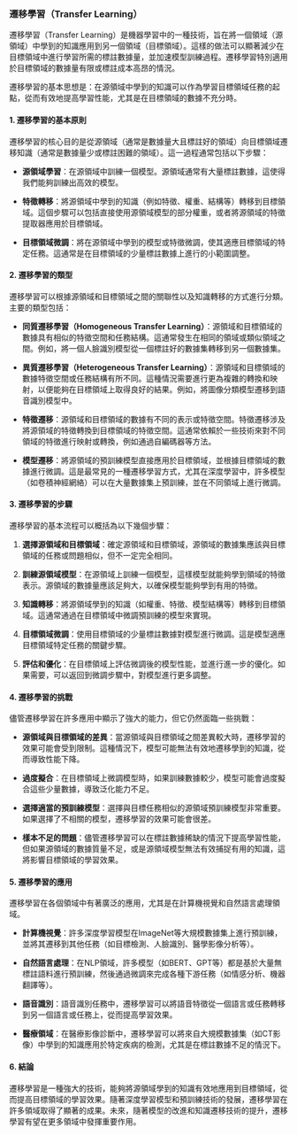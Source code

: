 ### 遷移學習（Transfer Learning）

遷移學習（Transfer Learning）是機器學習中的一種技術，旨在將一個領域（源領域）中學到的知識應用到另一個領域（目標領域）。這樣的做法可以顯著減少在目標領域中進行學習所需的標註數據量，並加速模型訓練過程。遷移學習特別適用於目標領域的數據量有限或標註成本高昂的情況。

遷移學習的基本思想是：在源領域中學到的知識可以作為學習目標領域任務的起點，從而有效地提高學習性能，尤其是在目標領域的數據不充分時。

#### 1. 遷移學習的基本原則

遷移學習的核心目的是從源領域（通常是數據量大且標註好的領域）向目標領域遷移知識（通常是數據量少或標註困難的領域）。這一過程通常包括以下步驟：

- **源領域學習**：在源領域中訓練一個模型。源領域通常有大量標註數據，這使得我們能夠訓練出高效的模型。
  
- **特徵轉移**：將源領域中學到的知識（例如特徵、權重、結構等）轉移到目標領域。這個步驟可以包括直接使用源領域模型的部分權重，或者將源領域的特徵提取器應用於目標領域。

- **目標領域微調**：將在源領域中學到的模型或特徵微調，使其適應目標領域的特定任務。這通常是在目標領域的少量標註數據上進行的小範圍調整。

#### 2. 遷移學習的類型

遷移學習可以根據源領域和目標領域之間的關聯性以及知識轉移的方式進行分類。主要的類型包括：

- **同質遷移學習（Homogeneous Transfer Learning）**：源領域和目標領域的數據具有相似的特徵空間和任務結構。這通常發生在相同的領域或類似領域之間。例如，將一個人臉識別模型從一個標註好的數據集轉移到另一個數據集。

- **異質遷移學習（Heterogeneous Transfer Learning）**：源領域和目標領域的數據特徵空間或任務結構有所不同。這種情況需要進行更為複雜的轉換和映射，以便能夠在目標領域上取得良好的結果。例如，將圖像分類模型遷移到語音識別模型中。

- **特徵遷移**：源領域和目標領域的數據有不同的表示或特徵空間。特徵遷移涉及將源領域的特徵轉換到目標領域的特徵空間。這通常依賴於一些技術來對不同領域的特徵進行映射或轉換，例如通過自編碼器等方法。

- **模型遷移**：將源領域的預訓練模型直接應用於目標領域，並根據目標領域的數據進行微調。這是最常見的一種遷移學習方式，尤其在深度學習中，許多模型（如卷積神經網絡）可以在大量數據集上預訓練，並在不同領域上進行微調。

#### 3. 遷移學習的步驟

遷移學習的基本流程可以概括為以下幾個步驟：

1. **選擇源領域和目標領域**：確定源領域和目標領域，源領域的數據集應該與目標領域的任務或問題相似，但不一定完全相同。

2. **訓練源領域模型**：在源領域上訓練一個模型，這樣模型就能夠學到領域的特徵表示。源領域的數據量應該足夠大，以確保模型能夠學到有用的特徵。

3. **知識轉移**：將源領域學到的知識（如權重、特徵、模型結構等）轉移到目標領域。這通常通過在目標領域中微調預訓練的模型來實現。

4. **目標領域微調**：使用目標領域的少量標註數據對模型進行微調。這是模型適應目標領域特定任務的關鍵步驟。

5. **評估和優化**：在目標領域上評估微調後的模型性能，並進行進一步的優化。如果需要，可以返回到微調步驟中，對模型進行更多調整。

#### 4. 遷移學習的挑戰

儘管遷移學習在許多應用中顯示了強大的能力，但它仍然面臨一些挑戰：

- **源領域與目標領域的差異**：當源領域與目標領域之間差異較大時，遷移學習的效果可能會受到限制。這種情況下，模型可能無法有效地遷移學到的知識，從而導致性能下降。

- **過度擬合**：在目標領域上微調模型時，如果訓練數據較少，模型可能會過度擬合這些少量數據，導致泛化能力不足。

- **選擇適當的預訓練模型**：選擇與目標任務相似的源領域預訓練模型非常重要。如果選擇了不相關的模型，遷移學習的效果可能會很差。

- **樣本不足的問題**：儘管遷移學習可以在標註數據稀缺的情況下提高學習性能，但如果源領域的數據質量不足，或是源領域模型無法有效捕捉有用的知識，這將影響目標領域的學習效果。

#### 5. 遷移學習的應用

遷移學習在各個領域中有著廣泛的應用，尤其是在計算機視覺和自然語言處理領域。

- **計算機視覺**：許多深度學習模型在ImageNet等大規模數據集上進行預訓練，並將其遷移到其他任務（如目標檢測、人臉識別、醫學影像分析等）。

- **自然語言處理**：在NLP領域，許多模型（如BERT、GPT等）都是基於大量無標註語料進行預訓練，然後通過微調來完成各種下游任務（如情感分析、機器翻譯等）。

- **語音識別**：語音識別任務中，遷移學習可以將語音特徵從一個語言或任務轉移到另一個語言或任務上，從而提高學習效果。

- **醫療領域**：在醫療影像診斷中，遷移學習可以將來自大規模數據集（如CT影像）中學到的知識應用於特定疾病的檢測，尤其是在標註數據不足的情況下。

#### 6. 結論

遷移學習是一種強大的技術，能夠將源領域學到的知識有效地應用到目標領域，從而提高目標領域的學習效果。隨著深度學習模型和預訓練技術的發展，遷移學習在許多領域取得了顯著的成果。未來，隨著模型的改進和知識遷移技術的提升，遷移學習有望在更多領域中發揮重要作用。